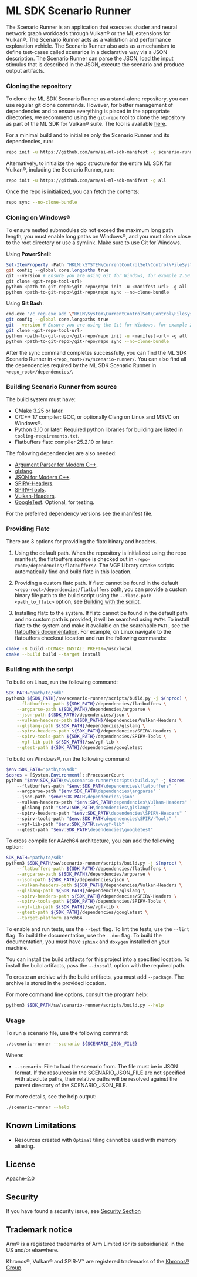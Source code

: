 # ML SDK Scenario Runner

The Scenario Runner is an application that executes shader and neural network
graph workloads through Vulkan® or the ML extensions for Vulkan®. The Scenario
Runner acts as a validation and performance exploration vehicle. The Scenario
Runner also acts as a mechanism to define test-cases called scenarios in a
declarative way via a JSON description. The Scenario Runner can parse the JSON,
load the input stimulus that is described in the JSON, execute the scenario and
produce output artifacts.

### Cloning the repository

To clone the ML SDK Scenario Runner as a stand-alone repository, you can use
regular git clone commands. However, for better management of dependencies and
to ensure everything is placed in the appropriate directories, we recommend
using the `git-repo` tool to clone the repository as part of the ML SDK for
Vulkan® suite. The tool is available
[here](https://gerrit.googlesource.com/git-repo).

For a minimal build and to initialize only the Scenario Runner and its
dependencies, run:

```bash
repo init -u https://github.com/arm/ai-ml-sdk-manifest -g scenario-runner
```

Alternatively, to initialize the repo structure for the entire ML SDK for
Vulkan®, including the Scenario Runner, run:

```bash
repo init -u https://github.com/arm/ai-ml-sdk-manifest -g all
```

Once the repo is initialized, you can fetch the contents:

```bash
repo sync --no-clone-bundle
```

### Cloning on Windows®

To ensure nested submodules do not exceed the maximum long path length, you must
enable long paths on Windows®, and you must clone close to the root directory
or use a symlink. Make sure to use Git for Windows.

Using **PowerShell**:

```powershell
Set-ItemProperty -Path "HKLM:\SYSTEM\CurrentControlSet\Control\FileSystem" -Name "LongPathsEnabled" -Value 1
git config --global core.longpaths true
git --version # Ensure you are using Git for Windows, for example 2.50.1.windows.1
git clone <git-repo-tool-url>
python <path-to-git-repo>\git-repo\repo init -u <manifest-url> -g all
python <path-to-git-repo>\git-repo\repo sync --no-clone-bundle
```

Using **Git Bash**:

```bash
cmd.exe "/c reg.exe add \"HKLM\System\CurrentControlSet\Control\FileSystem"" /v LongPathsEnabled /t REG_DWORD /d 1 /f"
git config --global core.longpaths true
git --version # Ensure you are using the Git for Windows, for example 2.50.1.windows.1
git clone <git-repo-tool-url>
python <path-to-git-repo>/git-repo/repo init -u <manifest-url> -g all
python <path-to-git-repo>/git-repo/repo sync --no-clone-bundle
```

After the sync command completes successfully, you can find the ML SDK Scenario
Runner in `<repo_root>/sw/scenario-runner/`. You can also find all the
dependencies required by the ML SDK Scenario Runner in
`<repo_root>/dependencies/`.

### Building Scenario Runner from source

The build system must have:

- CMake 3.25 or later.
- C/C++ 17 compiler: GCC, or optionally Clang on Linux and MSVC on Windows®.
- Python 3.10 or later. Required python libraries for building are listed in
  `tooling-requirements.txt`.
- Flatbuffers flatc compiler 25.2.10 or later.

The following dependencies are also needed:

- [Argument Parser for Modern C++](https://github.com/p-ranav/argparse).
- [glslang](https://github.com/KhronosGroup/glslang).
- [JSON for Modern C++](https://github.com/nlohmann/json).
- [SPIRV-Headers](https://github.com/KhronosGroup/SPIRV-Headers).
- [SPIRV-Tools](https://github.com/KhronosGroup/SPIRV-Tools).
- [Vulkan-Headers](https://github.com/KhronosGroup/Vulkan-Headers).
- [GoogleTest](https://github.com/google/googletest). Optional, for testing.

For the preferred dependency versions see the manifest file.

### Providing Flatc

There are 3 options for providing the flatc binary and headers.

1.  Using the default path. When the repository is initialized using the repo
    manifest, the flatbuffers source is checked out in
    `<repo-root>/dependencies/flatbuffers/`. The VGF Library cmake scripts
    automatically find and build flatc in this location.

2.  Providing a custom flatc path. If flatc cannot be found in the default
    `<repo-root>/dependencies/flatbuffers` path, you can provide a custom binary
    file path to the build script using the `--flatc-path <path_to_flatc>`
    option, see [Building with the script](#building-with-the-script).

3.  Installing flatc to the system. If flatc cannot be found in the default path
    and no custom path is provided, it will be searched using `PATH`. To install
    flatc to the system and make it available on the searchable `PATH`, see the
    [flatbuffers documentation](https://flatbuffers.dev/). For example, on Linux
    navigate to the flatbuffers checkout location and run the following
    commands:

```bash
cmake -B build -DCMAKE_INSTALL_PREFIX=/usr/local
cmake --build build --target install
```

### Building with the script

To build on Linux, run the following command:

```bash
SDK_PATH="path/to/sdk"
python3 ${SDK_PATH}/sw/scenario-runner/scripts/build.py -j $(nproc) \
    --flatbuffers-path ${SDK_PATH}/dependencies/flatbuffers \
    --argparse-path ${SDK_PATH}/dependencies/argparse \
    --json-path ${SDK_PATH}/dependencies/json \
    --vulkan-headers-path ${SDK_PATH}/dependencies/Vulkan-Headers \
    --glslang-path ${SDK_PATH}/dependencies/glslang \
    --spirv-headers-path ${SDK_PATH}/dependencies/SPIRV-Headers \
    --spirv-tools-path ${SDK_PATH}/dependencies/SPIRV-Tools \
    --vgf-lib-path ${SDK_PATH}/sw/vgf-lib \
    --gtest-path ${SDK_PATH}/dependencies/googletest
```

To build on Windows®, run the following command:

```powershell
$env:SDK_PATH="path\to\sdk"
$cores = [System.Environment]::ProcessorCount
python "$env:SDK_PATH\sw\scenario-runner\scripts\build.py" -j $cores  `
    --flatbuffers-path "$env:SDK_PATH\dependencies\flatbuffers" `
    --argparse-path "$env:SDK_PATH\dependencies\argparse" `
    --json-path "$env:SDK_PATH\dependencies\json" `
    --vulkan-headers-path "$env:SDK_PATH\dependencies\Vulkan-Headers" `
    --glslang-path "$env:SDK_PATH\dependencies\glslang" `
    --spirv-headers-path "$env:SDK_PATH\dependencies\SPIRV-Headers" `
    --spirv-tools-path "$env:SDK_PATH\dependencies\SPIRV-Tools" `
    --vgf-lib-path "$env:SDK_PATH\sw\vgf-lib" `
    --gtest-path "$env:SDK_PATH\dependencies\googletest"
```

To cross compile for AArch64 architecture, you can add the following option:

```bash
SDK_PATH="path/to/sdk"
python3 $SDK_PATH/sw/scenario-runner/scripts/build.py -j $(nproc) \
    --flatbuffers-path ${SDK_PATH}/dependencies/flatbuffers \
    --argparse-path ${SDK_PATH}/dependencies/argparse \
    --json-path ${SDK_PATH}/dependencies/json \
    --vulkan-headers-path ${SDK_PATH}/dependencies/Vulkan-Headers \
    --glslang-path ${SDK_PATH}/dependencies/glslang \
    --spirv-headers-path ${SDK_PATH}/dependencies/SPIRV-Headers \
    --spirv-tools-path ${SDK_PATH}/dependencies/SPIRV-Tools \
    --vgf-lib-path ${SDK_PATH}/sw/vgf-lib \
    --gtest-path ${SDK_PATH}/dependencies/googletest \
    --target-platform aarch64
```

To enable and run tests, use the `--test` flag. To lint the tests, use the
`--lint` flag. To build the documentation, use the `--doc` flag. To build the
documentation, you must have `sphinx` and `doxygen` installed on your machine.

You can install the build artifacts for this project into a specified location.
To install the build artifacts, pass the `--install` option with the required
path.

To create an archive with the build artifacts, you must add `--package`. The
archive is stored in the provided location.

For more command line options, consult the program help:

```bash
python3 $SDK_PATH/sw/scenario-runner/scripts/build.py --help
```

### Usage

To run a scenario file, use the following command:

```bash
./scenario-runner --scenario ${SCENARIO_JSON_FILE}
```

Where:

- `--scenario`: File to load the scenario from. The file must be in JSON format.
  If the resources in the SCENARIO_JSON_FILE are not specified with absolute
  paths, their relative paths will be resolved against the parent directory of
  the SCENARIO_JSON_FILE.

For more details, see the help output:

```bash
./scenario-runner --help
```

## Known Limitations

- Resources created with `Optimal` tiling cannot be used with memory aliasing.

## License

[Apache-2.0](LICENSES/Apache-2.0.txt)

## Security

If you have found a security issue, see [Security Section](SECURITY.md)

## Trademark notice

Arm® is a registered trademarks of Arm Limited (or its subsidiaries) in the US
and/or elsewhere.

Khronos®, Vulkan® and SPIR-V™ are registered trademarks of the
[Khronos® Group](https://www.khronos.org/legal/trademarks).

